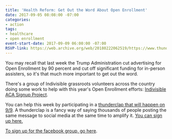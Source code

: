 ```yaml
---
title: 'Health Reform: Get Out the Word About Open Enrollment'
date: 2017-09-05 08:08:00 -07:00
categories:
- action
tags:
- healthcare
- open enrollment
event-start-date: 2017-09-09 06:00:00 -07:00
RSVP-link: https://web.archive.org/web/20180222062519/https://www.thunderclap.it/projects/61147-aca-signup-reminder
---
```


You may recall that last week the Trump Administration cut advertising for Open Enrollment by 90 percent and cut off significant funding for in-person assisters, so it's that much more important to get out the word.

There's a group of Indivisible grassroots volunteers across the country doing some work to help with this year's Open Enrollment efforts: [Indivisible ACA Signup Project](https://www.facebook.com/groups/153329925218556/).

You can help this week by participating in a [thunderclap that will happen on 9/9](https://web.archive.org/web/20180222062519/https://www.thunderclap.it/projects/61147-aca-signup-reminder). A thunderclap is a fancy way of saying thousands of people posting the same message to social media at the same time to amplify it. [You can sign up here.](https://web.archive.org/web/20180222062519/https://www.thunderclap.it/projects/61147-aca-signup-reminder) 

[To sign up for the facebook group, go here](https://www.facebook.com/groups/153329925218556/). 